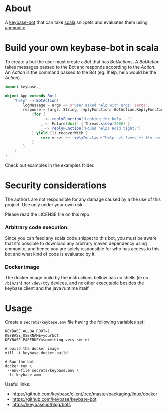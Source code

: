 # About

A [keybase-bot](https://keybasebots.com/) that can take [scala](https://scala-lang.org) 
snippets and evaluates them using [ammonite](https://ammonite.io/).

# Build your own keybase-bot in scala

To create a bot the user must create a *Bot* that has *BotAction*s. A *BotAction* takes messages passed to the Bot and responds according to the *Action*. An *Action* is the command passed to the Bot (eg: !help, help would be the *Action*).

```scala
import keybase._

object App extends Bot(
    "help" -> BotAction(
        logMessage = args => s"User asked help with args: $args",
        response = (args: String, replyFunction: BotAction.ReplyFunction): Future[Unit] = {
            (for {
                _ <- replyFunction("Looking for help...")
                _ <- Future[Unit] { Thread.sleep(2000) }
                _ <- replyFunction("Found help! Hold tight.")
            } yield {}).recoverWith {
                case error => replyFunction("Help not found => ${error.getMessage}")
            }
        }
    )
)
```

Check out examples in the examples folder.

# Security considerations

The authors are not responsible for any damage caused by a the use
of this project. Use only under your own risk. 

Please read the LICENSE file on this repo.

### Arbitrary code execution.

Since you can feed any scala code snippet to this bot, you must be aware that
it's possible to download any arbitrary maven dependency using ammonite, 
and hence you are solely responsible for who has access to this bot and what
kind of code is evaluated by it.

### Docker image

The docker image build by the instructions bellow 
has no shells (ie no `/bin/sh`) nor `/dev/tty` devices, 
and no other executable besides the keybase client and the java runtime itself.

# Usage

Create a `secrets/keybase.env` file
having the following variables set:

```
KEYBASE_ALLOW_ROOT=1
KEYBASE_USERNAME=yourbot
KEYBASE_PAPERKEY=something very secret
```

```shell
# build the docker image
mill -i keybase.docker.build

# Run the bot
docker run \
 --env-file secrets/keybase.env \
 -ti keybase-amm
```

Useful links:

- https://github.com/keybase/client/tree/master/packaging/linux/docker
- https://github.com/keybase/keybase-bot
- https://keybase.io/blog/bots
